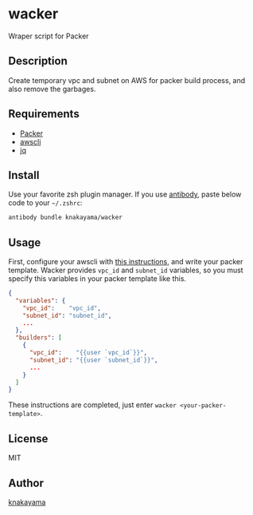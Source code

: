 wacker
======

Wraper script for Packer

## Description

Create temporary vpc and subnet on AWS for packer build process, and also remove the garbages.

## Requirements

* [Packer](https://www.packer.io/)
* [awscli](https://aws.amazon.com/cli/)
* [jq](https://stedolan.github.io/jq/)

## Install

Use your favorite zsh plugin manager. If you use [antibody](https://github.com/getantibody/antibody), paste below code to your `~/.zshrc`:

```bash
antibody bundle knakayama/wacker
```

## Usage

First, configure your awscli with [this instructions](http://docs.aws.amazon.com/cli/latest/userguide/cli-chap-getting-set-up.html), and write your packer template. Wacker provides `vpc_id` and `subnet_id` variables, so you must specify this variables in your packer template like this.

```json
{
  "variables": {
    "vpc_id":    "vpc_id",
    "subnet_id": "subnet_id",
    ...
  },
  "builders": [
    {
      "vpc_id":    "{{user `vpc_id`}}",
      "subnet_id": "{{user `subnet_id`}}",
      ...
    }
  ]
}
```

These instructions are completed, just enter `wacker <your-packer-template>`.

## License

MIT

## Author

[knakayama](https://github.com/knakayama)
